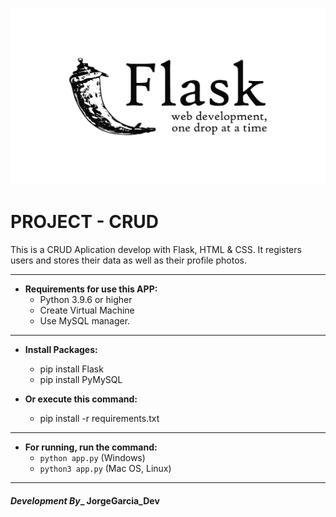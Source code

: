 ![Banner Crypto](static/Banner_Flask.png)

# PROJECT - CRUD

This is a CRUD Aplication develop with Flask, HTML & CSS.
It registers users and stores their data as well as their profile photos.

---

* **Requirements for use this APP:**
  * Python 3.9.6 or higher
  * Create Virtual Machine
  * Use MySQL manager.

---

* **Install Packages:**
  * pip install Flask
  * pip install PyMySQL

* **Or execute this command:**
  * pip install -r requirements.txt

---

* **For running, run the command:**
  * ```python app.py``` (Windows)
  * ```python3 app.py``` (Mac OS, Linux)

---

#### _Development By__ JorgeGarcia_Dev